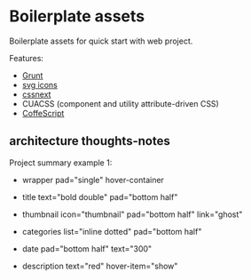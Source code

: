 # Boilerplate assets

Boilerplate assets for quick start with web project.

Features:

- [Grunt](http://gruntjs.com)
- [svg icons](https://github.com/FWeinb/grunt-svgstore)
- [cssnext](http://cssnext.io/)
- CUACSS (component and utility attribute-driven CSS)
- [CoffeScript](http://coffeescript.org)


## architecture thoughts-notes

Project summary example 1:

- wrapper
pad="single"
hover-container

- title
text="bold double"
pad="bottom half"

- thumbnail
icon="thumbnail"
pad="bottom half"
link="ghost"

- categories
list="inline dotted"
pad="bottom half"

- date
pad="bottom half"
text="300"

- description
text="red"
hover-item="show"
